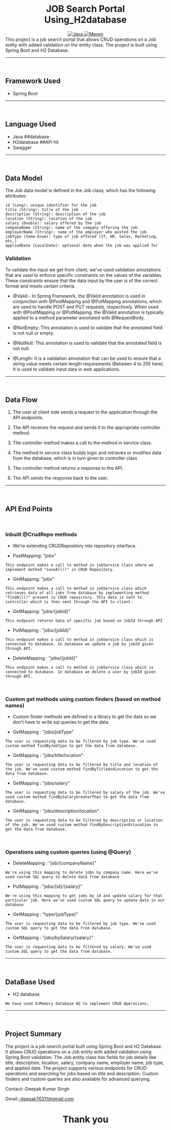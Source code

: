 <center>
<h1> JOB Search Portal Using_H2database </h1>
</center>
<center>
<a href="Java url">
    <img alt="Java" src="https://img.shields.io/badge/Java->=8-darkblue.svg" />
</a>
<a href="Maven url" >
    <img alt="Maven" src="https://img.shields.io/badge/maven-3.0.5-brightgreen.svg" />
</a>
</center>
This project is a job search portal that allows CRUD operations on a Job entity with added validation on the entity class. The project is built using Spring Boot and H2 Database.

---
<br>

## Framework Used
* Spring Boot

---
<br>

## Language Used
* Java
##database
* H2database
##APi hit
* Swagger
---
<br>

## Data Model

The Job data model is defined in the Job class, which has the following attributes:
```
id (Long): unique identifier for the job
title (String): title of the job
description (String): description of the job
location (String): location of the job
salary (Double): salary offered by the job
companyName (String): name of the company offering the job
employerName (String): name of the employer who posted the job
jobType (Some-Enum): type of job offered (IT, HR, Sales, Marketing, etc.)
appliedDate (LocalDate): optional date when the job was applied for
```

### Validation

To validate the input we get from client, we've used validation annotations that are used to enforce specific constraints on the values of the variables. These constraints ensure that the data input by the user is of the correct format and meets certain criteria.

* @Valid - In Spring Framework, the @Valid annotation is used in conjunction with @PostMapping and @PutMapping annotations, which are used to handle POST and PUT requests, respectively. When used with @PostMapping or @PutMapping, the @Valid annotation is typically applied to a method parameter annotated with @RequestBody.

* @NotEmpty: This annotation is used to validate that the annotated field is not null or empty. 

* @NotNull: This annotation is used to validate that the annotated field is not null.

* @Length: It is a validation annotation that can be used to ensure that a string value meets certain length requirements (Between 4 to 255 here). It is used to validate input data in web applications.
---
<br>

## Data Flow

1. The user at client side sends a request to the application through the API endpoints.
2. The API receives the request and sends it to the appropriate controller method.
3. The controller method makes a call to the method in service class.

4. The method in service class builds logic and retrieves or modifies data from the database, which is in turn given to controller class
5. The controller method returns a response to the API.
6. The API sends the response back to the user.

---

<br>


## API End Points 

</br>

### Inbuilt @CrudRepo methods
- We're extending CRUDRepository into repository interface.

* PostMapping: "jobs"
```
This endpoint makes a call to method in jobService class where we implement method "saveAll()" in CRUD Repository.
```

* GetMapping: "jobs"
```
This endpoint makes a call to method in jobService class which retrieves data of all jobs from database by implementing method "findAll()" present in CRUD repository. This data is sent to controller which is then sent through the API to client.
```

* GetMapping: "jobs/{jobId}"
```
This endpoint returns data of specific job based on JobId through API
```

* PutMapping : "jobs/{jobId}"
```
This endpoint makes a call to method in jobService class which is connected to database. In database we update a job by jobId given through API.
```

* DeleteMapping : "jobs/{jobId}"
```
This endpoint makes a call to method in jobService class which is connected to database. In database we delete a user by jobId given through API.
```


</br>

### Custom get methods using custom finders (based on method names)
- Custom finder methods are defined in a library to get the data so we don't have to write sql queries to get the data.

* GetMapping : "jobs/jobType"
```
The user is requesting data to be filtered by job type. We've used custom method findByJobType to get the data from database.
```

* GetMapping : "jobs/title/location"  
```
The user is requesting data to be filtered by title and location of the job. We've used custom method findByTitleAndLocation to get the data from database.
```


* GetMapping : "jobs/salary"  
```
The user is requesting data to be filtered by salary of the job. We've used custom method findBySalaryGreaterThan to get the data from database.
```

* GetMapping : "jobs/description/location" 
```
The user is requesting data to be filtered by description or location of the job. We've used custom method findByDescriptionOrLocation to get the data from database.
```

</br>

### Operations using custom queries (using @Query)

* DeleteMapping : "job/{companyName}"
```
We're using this mapping to delete jobs by company name. Here we've used custom SQL query to delete data from database
```


* PutMapping : "jobs/{id}/{salary}"
```
We're using this mapping to get jobs by id and update salary for that particular job. Here we've used custom SQL query to update data in our database
```

* GetMapping : "type/{jobType}"
```
The user is requesting data to be filtered by job type. We've used custom SQL query to get the data from database.
```

* GetMapping : "jobs/bySalary/{salary}"
```
The user is requesting data to be filtered by salary. We've used custom SQL query to get the data from database.
```
---
<br>


## DataBase Used
* H2 database
```
We have used InMemory database H2 to implement CRUD Operations.
```
---
<br>

## Project Summary

The project is a job search portal built using Spring Boot and H2 Database. It allows CRUD operations on a Job entity with added validation using Spring Boot validation. The Job entity class has fields for job details like title, description, location, salary, company name, employer name, job type, and applied date. The project supports various endpoints for CRUD operations and searching for jobs based on title and description. Custom finders and custom queries are also available for advanced querying.
 

 Contact:-Deepak Kumar Singh
 
 Gmail:-deepak76311@gmail.com
<center>
<h1> Thank you </h1>
</center>
             
